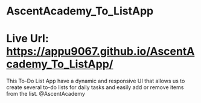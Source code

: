 # AscentAcademy_To_ListApp
# Live Url: https://appu9067.github.io/AscentAcademy_To_ListApp/
This To-Do List App have a dynamic and responsive UI that allows us to create several to-do  lists for daily tasks and easily add or remove items from the list.
@AscentAcademy
